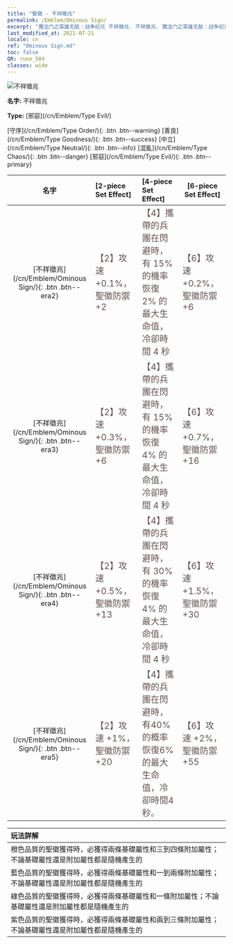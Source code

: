 ```yaml
---
title: "聖徽 - 不祥徵兆"
permalink: /Emblem/Ominous Sign/
excerpt: "魔法门之英雄无敌：战争纪元 不祥徵兆. 不祥徵兆. 魔法门之英雄无敌：战争纪元 聖徽 不祥徵兆. 魔法门之英雄无敌：战争纪元 邪惡 不祥徵兆"
last_modified_at: 2021-07-21
locale: cn
ref: "Ominous Sign.md"
toc: false
QR: rune_504
classes: wide
---
```


  ![不祥徵兆](/images/r/rune_icon_504.png)

 **名字:** 不祥徵兆

 **Type:** [邪惡](/cn/Emblem/Type Evil/)

  [守序](/cn/Emblem/Type Order/){: .btn .btn--warning}   [善良](/cn/Emblem/Type Goodness/){: .btn .btn--success}   [中立](/cn/Emblem/Type Neutral/){: .btn .btn--info}   [混亂](/cn/Emblem/Type Chaos/){: .btn .btn--danger}   [邪惡](/cn/Emblem/Type Evil/){: .btn .btn--primary} 

  |  名字    | [2-piece Set Effect] | [4-piece Set Effect] | [6-piece Set Effect]  | 
  |:-----------------------:|:-------------------|:-----------------|----------------| 
  | [不祥徵兆](/cn/Emblem/Ominous Sign/){: .btn .btn--era2} | <span style="color: #645252;font-size:20px">【2】攻速 +0.1%，聖徽防禦 +2</span> | <span style="color: #645252;font-size:20px">【4】攜帶的兵團在閃避時，有 15% 的機率恢復 2% 的最大生命值，冷卻時間 4 秒</span> | <span style="color: #645252;font-size:20px">【6】攻速 +0.2%，聖徽防禦 +6</span> | 
  | [不祥徵兆](/cn/Emblem/Ominous Sign/){: .btn .btn--era3} | <span style="color: #645252;font-size:20px">【2】攻速 +0.3%，聖徽防禦 +6</span> | <span style="color: #645252;font-size:20px">【4】攜帶的兵團在閃避時，有 15% 的機率恢復 4% 的最大生命值，冷卻時間 4 秒</span> | <span style="color: #645252;font-size:20px">【6】攻速 +0.7%，聖徽防禦 +16</span> | 
  | [不祥徵兆](/cn/Emblem/Ominous Sign/){: .btn .btn--era4} | <span style="color: #645252;font-size:20px">【2】攻速 +0.5%，聖徽防禦 +13</span> | <span style="color: #645252;font-size:20px">【4】攜帶的兵團在閃避時，有 30% 的機率恢復 4% 的最大生命值，冷卻時間 4 秒</span> | <span style="color: #645252;font-size:20px">【6】攻速 +1.5%，聖徽防禦 +30</span> | 
  | [不祥徵兆](/cn/Emblem/Ominous Sign/){: .btn .btn--era5} | <span style="color: #645252;font-size:20px">【2】攻速 +1%，聖徽防禦 +20</span> | <span style="color: #645252;font-size:20px">【4】攜帶的兵團在閃避時，有40%的概率恢復6%的最大生命值，冷卻時間4秒。</span> | <span style="color: #645252;font-size:20px">【6】攻速 +2%，聖徽防禦 +55</span> | 

  |         玩法詳解            | 
  |:-------------------------------|
  | 橙色品質的聖徽獲得時，必獲得兩條基礎屬性和三到四條附加屬性；不論基礎屬性還是附加屬性都是隨機產生的 |
  | 藍色品質的聖徽獲得時，必獲得兩條基礎屬性和一到兩條附加屬性；不論基礎屬性還是附加屬性都是隨機產生的 |
  | 綠色品質的聖徽獲得時，必獲得兩條基礎屬性和一條附加屬性；不論基礎屬性還是附加屬性都是隨機產生的 |
  | 紫色品質的聖徽獲得時，必獲得兩條基礎屬性和兩到三條附加屬性；不論基礎屬性還是附加屬性都是隨機產生的 |
